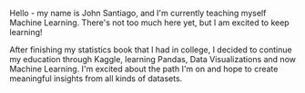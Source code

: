 Hello - my name is John Santiago, and I'm currently teaching myself Machine Learning. There's not too much here yet, but I am excited to keep learning!

After finishing my statistics book that I had in college, I decided to continue my education through Kaggle, learning Pandas, Data Visualizations and now Machine Learning. 
I'm excited about the path I'm on and hope to create meaningful insights from all kinds of datasets.
